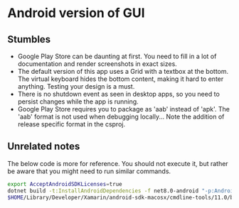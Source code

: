 # Android version of GUI

## Stumbles

- Google Play Store can be daunting at first. You need to fill in a lot of documentation and render screenshots in exact sizes.
- The default version of this app uses a Grid with a textbox at the bottom. The virtual keyboard hides the bottom content, making it hard to enter anything. Testing your design is a must.
- There is no shutdown event as seen in desktop apps, so you need to persist changes while the app is running.
- Google Play Store requires you to package as 'aab' instead of 'apk'. The 'aab' format is not used when debugging locally... Note the addition of release specific format in the csproj.

## Unrelated notes

The below code is more for reference. You should not execute it, but rather be aware that
you might need to run similar commands.

```sh
export AcceptAndroidSDKLicenses=true
dotnet build -t:InstallAndroidDependencies -f net8.0-android "-p:AndroidSdkDirectory=$HOME/Library/Developer/Xamarin/android-sdk-macosx"
$HOME/Library/Developer/Xamarin/android-sdk-macosx/cmdline-tools/11.0/bin/sdkmanager --install "platform-tools"
```
